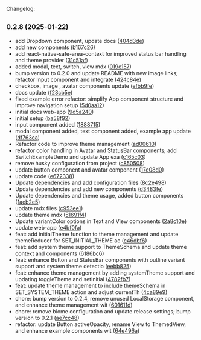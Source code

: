 Changelog:
## <small>0.2.8 (2025-01-22)</small>

* add Dropdown component, update docs ([404d3de](https://github.com/AkashMondal0/hyper-native-ui/commit/404d3de))
* add new components ([b167c26](https://github.com/AkashMondal0/hyper-native-ui/commit/b167c26))
* add react-native-safe-area-context for improved status bar handling and theme provider ([31c51af](https://github.com/AkashMondal0/hyper-native-ui/commit/31c51af))
* added modal, text, switch, view mdx ([019e157](https://github.com/AkashMondal0/hyper-native-ui/commit/019e157))
* bump version to 0.2.0 and update README with new image links; refactor Input component and integrate ([424c84e](https://github.com/AkashMondal0/hyper-native-ui/commit/424c84e))
* checkbox, image , avatar components update ([efbb9fe](https://github.com/AkashMondal0/hyper-native-ui/commit/efbb9fe))
* docs update ([f23cb5e](https://github.com/AkashMondal0/hyper-native-ui/commit/f23cb5e))
* fixed example error refactor: simplify App component structure and improve navigation setup ([5d0aa12](https://github.com/AkashMondal0/hyper-native-ui/commit/5d0aa12))
* initial docs web-app ([9d5a240](https://github.com/AkashMondal0/hyper-native-ui/commit/9d5a240))
* initial setup ([ba58f92](https://github.com/AkashMondal0/hyper-native-ui/commit/ba58f92))
* input component added ([1888715](https://github.com/AkashMondal0/hyper-native-ui/commit/1888715))
* modal component added, text component added, example app update ([df763ca](https://github.com/AkashMondal0/hyper-native-ui/commit/df763ca))
* Refactor code to improve theme management ([ad00610](https://github.com/AkashMondal0/hyper-native-ui/commit/ad00610))
* refactor color handling in Avatar and StatusBar components; add SwitchExampleDemo and update App exa ([c165c03](https://github.com/AkashMondal0/hyper-native-ui/commit/c165c03))
* remove husky configuration from project ([c850508](https://github.com/AkashMondal0/hyper-native-ui/commit/c850508))
* update button component and avatar component ([17e08d0](https://github.com/AkashMondal0/hyper-native-ui/commit/17e08d0))
* update code ([e672338](https://github.com/AkashMondal0/hyper-native-ui/commit/e672338))
* Update dependencies and add configuration files ([8c2e498](https://github.com/AkashMondal0/hyper-native-ui/commit/8c2e498))
* Update dependencies and add new components ([d3483fe](https://github.com/AkashMondal0/hyper-native-ui/commit/d3483fe))
* Update dependencies and theme usage, added button components ([1aeb2e5](https://github.com/AkashMondal0/hyper-native-ui/commit/1aeb2e5))
* update mdx files ([c953ee1](https://github.com/AkashMondal0/hyper-native-ui/commit/c953ee1))
* update theme mdx ([51691f4](https://github.com/AkashMondal0/hyper-native-ui/commit/51691f4))
* Update variantColor options in Text and View components ([2a8c10e](https://github.com/AkashMondal0/hyper-native-ui/commit/2a8c10e))
* update web-app ([e4bf0fa](https://github.com/AkashMondal0/hyper-native-ui/commit/e4bf0fa))
* feat: add initialTheme function to theme management and update themeReducer for SET_INITIAL_THEME ac ([c46dbf6](https://github.com/AkashMondal0/hyper-native-ui/commit/c46dbf6))
* feat: add system theme support to ThemeSchema and update theme context and components ([6186bc6](https://github.com/AkashMondal0/hyper-native-ui/commit/6186bc6))
* feat: enhance Button and StatusBar components with outline variant support and system theme detectio ([eebb825](https://github.com/AkashMondal0/hyper-native-ui/commit/eebb825))
* feat: enhance theme management by adding systemTheme support and updating toggleTheme and setInitial ([4782fb7](https://github.com/AkashMondal0/hyper-native-ui/commit/4782fb7))
* feat: update theme management to include themeSchema in SET_SYSTEM_THEME action and adjust currentTh ([4ca89e9](https://github.com/AkashMondal0/hyper-native-ui/commit/4ca89e9))
* chore: bump version to 0.2.4, remove unused LocalStorage component, and enhance theme management wit ([601611d](https://github.com/AkashMondal0/hyper-native-ui/commit/601611d))
* chore: remove biome configuration and update release settings; bump version to 0.2.1 ([ae7cc48](https://github.com/AkashMondal0/hyper-native-ui/commit/ae7cc48)) 
* refactor: update Button activeOpacity, rename View to ThemedView, and enhance example components wit ([64e496a](https://github.com/AkashMondal0/hyper-native-ui/commit/64e496a))